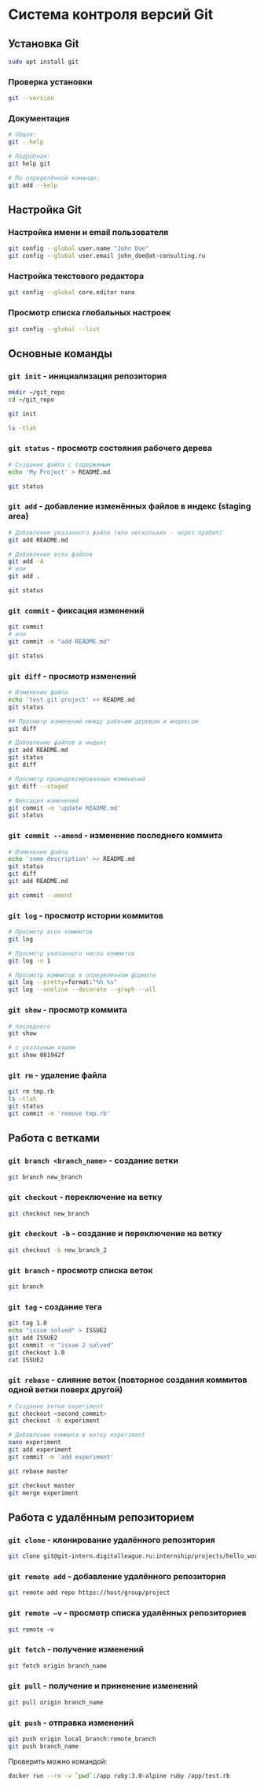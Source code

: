 # Система контроля версий Git

## Установка Git
```bash
sudo apt install git
```

### Проверка установки
```bash
git --version
```

### Документация
```bash
# Общая:
git --help

# Подробная:
git help git

# По определённой команде:
git add --help
```

## Настройка Git
### Настройка имени и email пользователя
```bash
git config --global user.name "John Doe"
git config --global user.email john_doe@at-consulting.ru
```

### Настройка текстового редактора
```bash
git config --global core.editor nano
```

### Просмотр списка глобальных настроек
```bash
git config --global --list
```

## Основные команды

### `git init` - инициализация репозитория
```bash
mkdir ~/git_repo
cd ~/git_repo

git init

ls -tlah
```

### `git status` - просмотр состояния рабочего дерева
```bash
# Создание файла с содержимым
echo 'My Project' > README.md

git status
```

### `git add` - добавление изменённых файлов в индекс (staging area)
```bash
# Добавление указанного файла (или нескольких - через пробел)
git add README.md

# Добавление всех файлов
git add -A
# или
git add .

git status
```

### `git commit` - фиксация изменений
```bash
git commit
# или
git commit -m "add README.md"

git status
```



### `git diff` - просмотр изменений
```bash
# Изменение файла
echo 'test git project' >> README.md
git status

## Просмотр изменений между рабочим деревом и индексом 
git diff

# Добавление файлов в индекс
git add README.md
git status
git diff

# Просмотр проиндексированных изменений
git diff --staged

# Фиксация изменений
git commit -m 'update README.md'
git status
```

### `git commit --amend` - изменение последнего коммита
```bash
# Изменение файла
echo 'some description' >> README.md
git status
git diff
git add README.md

git commit --amend
```

### `git log` - просмотр истории коммитов
```bash
# Просмотр всех коммитов
git log

# Просмотр указанного числа коммитов
git log -n 1

# Просмотр коммитов в определённом формате
git log --pretty=format:"%h %s"
git log --oneline --decorate --graph --all
```

### `git show` - просмотр коммита
```bash
# последнего
git show

# с указанным хэшом
git show 081942f
```

### `git rm` - удаление файла
```bash
git rm tmp.rb
ls -tlah
git status
git commit -m 'remove tmp.rb'
```


## Работа с ветками

### `git branch <branch_name>` - создание ветки
```bash
git branch new_branch
```

### `git checkout` - переключение на ветку
```bash
git checkout new_branch
```

### `git checkout -b` - создание и переключение на ветку
```bash
git checkout -b new_branch_2
```

### `git branch` - просмотр списка веток
```bash
git branch
```

### `git tag` - создание тега
```bash
git tag 1.0
echo "issue solved" > ISSUE2
git add ISSUE2
git commit -m "issue 2 solved"
git checkout 1.0
cat ISSUE2
```



### `git rebase` - слияние веток (повторное создания коммитов одной ветки поверх другой)
```bash
# Создание ветки experiment
git checkout <second_commit>
git checkout -b experiment

# Добавление коммита в ветку experiment
nano experiment
git add experiment
git commit -m 'add experiment'

git rebase master

git checkout master
git merge experiment
```

## Работа с удалённым репозиторием

### `git clone` - клонирование удалённого репозитория
```bash
git clone git@git-intern.digitalleague.ru:internship/projects/hello_world.git
```

### `git remote add` - добавление удалённого репозитория
```bash
git remote add repo https://host/group/project
```
### `git remote –v` - просмотр списка удалённых репозиториев
```bash
git remote –v
```

### `git fetch` - получение изменений
```bash
git fetch origin branch_name
```

### `git pull` - получение и приненение изменений
```bash
git pull origin branch_name
```

### `git push` - отправка изменений
```bash
git push origin local_branch:remote_branch
git push branch_name
```


Проверить можно командой:
```bash
docker run --rm -v `pwd`:/app ruby:3.0-alpine ruby /app/test.rb
```


